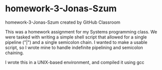 # homework-3-Jonas-Szum
homework-3-Jonas-Szum created by GitHub Classroom

This was a homework assignment for my Systems programming class. We were tasked with writing a simple shell script that allowed for
a single pipeline ("|") and a single semicolon chain. I wanted to make a usable script, so I wrote mine to handle indefinite pipelining
and semicolon chaining.

I wrote this in a UNIX-based environment, and compiled it using gcc
